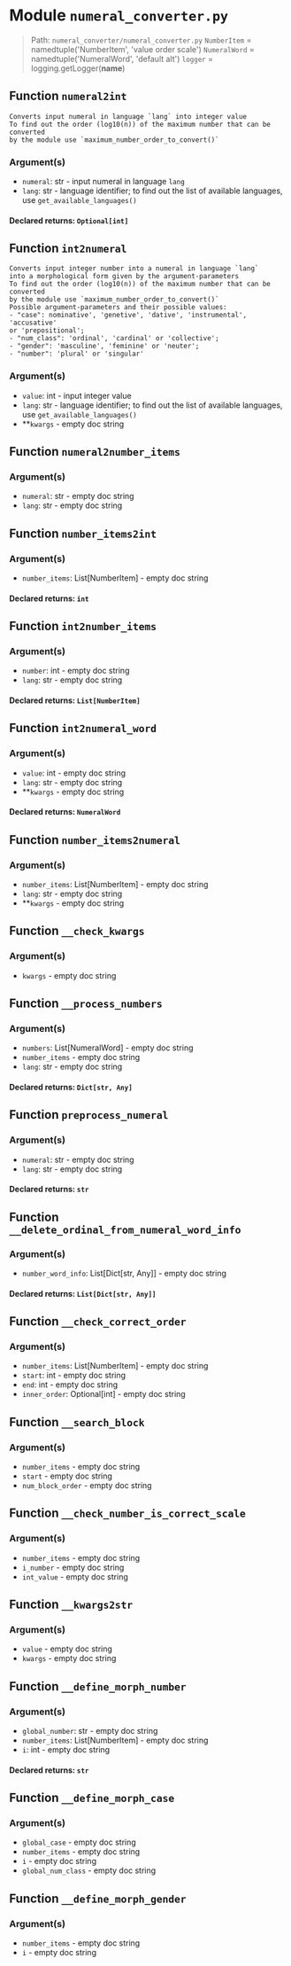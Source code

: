 # Module `numeral_converter.py`
> Path: `numeral_converter/numeral_converter.py`
`NumberItem` = namedtuple('NumberItem', 'value order scale')
`NumeralWord` = namedtuple('NumeralWord', 'default alt')
`logger` = logging.getLogger(__name__)
## Function  `numeral2int`
```text
Converts input numeral in language `lang` into integer value
To find out the order (log10(n)) of the maximum number that can be converted
by the module use `maximum_number_order_to_convert()`
```
        
### Argument(s)
+ `numeral`: str - input numeral in language `lang`
+ `lang`: str - language identifier;
to find out the list of available languages, use `get_available_languages()`
#### Declared returns: `Optional[int]`
## Function  `int2numeral`
```text
Converts input integer number into a numeral in language `lang`
into a morphological form given by the argument-parameters
To find out the order (log10(n)) of the maximum number that can be converted
by the module use `maximum_number_order_to_convert()`
Possible argument-parameters and their possible values:
- "case": nominative', 'genetive', 'dative', 'instrumental', 'accusative'
or 'prepositional';
- "num_class": 'ordinal', 'cardinal' or 'collective';
- "gender": 'masculine', 'feminine' or 'neuter';
- "number": 'plural' or 'singular'
```
        
### Argument(s)
+ `value`: int - input integer value
+ `lang`: str - language identifier;
to find out the list of available languages, use `get_available_languages()`
+ **`kwargs` - empty doc string
## Function  `numeral2number_items`
### Argument(s)
+ `numeral`: str - empty doc string
+ `lang`: str - empty doc string
## Function  `number_items2int`
### Argument(s)
+ `number_items`: List[NumberItem] - empty doc string
#### Declared returns: `int`
## Function  `int2number_items`
### Argument(s)
+ `number`: int - empty doc string
+ `lang`: str - empty doc string
#### Declared returns: `List[NumberItem]`
## Function  `int2numeral_word`
### Argument(s)
+ `value`: int - empty doc string
+ `lang`: str - empty doc string
+ **`kwargs` - empty doc string
#### Declared returns: `NumeralWord`
## Function  `number_items2numeral`
### Argument(s)
+ `number_items`: List[NumberItem] - empty doc string
+ `lang`: str - empty doc string
+ **`kwargs` - empty doc string
## Function  `__check_kwargs`
### Argument(s)
+ `kwargs` - empty doc string
## Function  `__process_numbers`
### Argument(s)
+ `numbers`: List[NumeralWord] - empty doc string
+ `number_items` - empty doc string
+ `lang`: str - empty doc string
#### Declared returns: `Dict[str, Any]`
## Function  `preprocess_numeral`
### Argument(s)
+ `numeral`: str - empty doc string
+ `lang`: str - empty doc string
#### Declared returns: `str`
## Function  `__delete_ordinal_from_numeral_word_info`
### Argument(s)
+ `number_word_info`: List[Dict[str, Any]] - empty doc string
#### Declared returns: `List[Dict[str, Any]]`
## Function  `__check_correct_order`
### Argument(s)
+ `number_items`: List[NumberItem] - empty doc string
+ `start`: int - empty doc string
+ `end`: int - empty doc string
+ `inner_order`: Optional[int] - empty doc string
## Function  `__search_block`
### Argument(s)
+ `number_items` - empty doc string
+ `start` - empty doc string
+ `num_block_order` - empty doc string
## Function  `__check_number_is_correct_scale`
### Argument(s)
+ `number_items` - empty doc string
+ `i_number` - empty doc string
+ `int_value` - empty doc string
## Function  `__kwargs2str`
### Argument(s)
+ `value` - empty doc string
+ `kwargs` - empty doc string
## Function  `__define_morph_number`
### Argument(s)
+ `global_number`: str - empty doc string
+ `number_items`: List[NumberItem] - empty doc string
+ `i`: int - empty doc string
#### Declared returns: `str`
## Function  `__define_morph_case`
### Argument(s)
+ `global_case` - empty doc string
+ `number_items` - empty doc string
+ `i` - empty doc string
+ `global_num_class` - empty doc string
## Function  `__define_morph_gender`
### Argument(s)
+ `number_items` - empty doc string
+ `i` - empty doc string